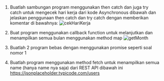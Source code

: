 1. Buatlah sambungan program menggunakan then catch dan juga try catch untuk mengecek hari kerja dari kode Asynchronous dibawah dan jelaskan penggunaan then catch dan try catch dengan memberikan komentar di bawahnya:
   ![cekHariKerja](https://user-images.githubusercontent.com/97004294/163999644-a2a02070-6da9-4969-9604-32e40904e1c5.png)

2. Buat program menggunakan callback function untuk melanjutkan dan menampilkan semua bulan menggunakan method map
   ![getMonth](https://user-images.githubusercontent.com/97004294/163999765-8a54858b-fc62-43b6-b6da-d733a8c02ff3.png)

3. Buatlah 2 program bebas dengan menggunakan promise seperti soal nomor 1
4. Buatlah program menggunakan method fetch untuk menampilkan semua name (hanya name nya saja) dari REST API dibawah ini
   https://jsonplaceholder.typicode.com/users
